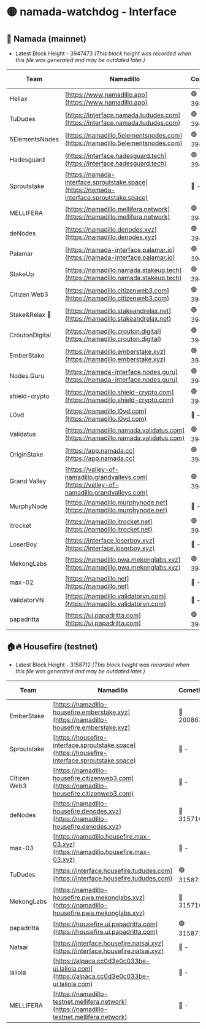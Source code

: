 # 🟡 namada-watchdog - Interface

## 🚀 Namada (mainnet)
- Latest Block Height - 3947473 *(This block height was recorded when this file was generated and may be outdated later.)*

| Team | Namadillo | CometBFT | Indexer | MASP Indexer |
|-|-|-|-|-|
| Heliax | [https://www.namadillo.app](https://www.namadillo.app) | 🟢 3947447 | 🟢 3947447 | 🟢 3947422 |
| TuDudes | [https://interface.namada.tududes.com](https://interface.namada.tududes.com) | 🟢 3947447 | 🟢 3947447 | 🟢 3947422 |
| 5ElementsNodes | [https://namadillo.5elementsnodes.com](https://namadillo.5elementsnodes.com) | 🟢 3947448 | 🟢 3947448 | 🟢 3947422 |
| Hadesguard | [https://interface.hadesguard.tech](https://interface.hadesguard.tech) | 🟢 3947448 | 🟢 3947448 | 🟢 3947422 |
| Sproutstake | [https://namada-interface.sproutstake.space](https://namada-interface.sproutstake.space) | 🔴 - | 🔴 3738134 | 🔴 - |
| MELLIFERA | [https://namadillo.mellifera.network](https://namadillo.mellifera.network) | 🟢 3947452 | 🟢 3947452 | 🔴 3765769 |
| deNodes | [https://namadillo.denodes.xyz](https://namadillo.denodes.xyz) | 🟢 3947452 | 🟢 3947452 | 🟢 3947422 |
| Palamar | [https://namada-interface.palamar.io](https://namada-interface.palamar.io) | 🟢 3947453 | 🟢 3947453 | 🟢 3947422 |
| StakeUp | [https://namadillo.namada.stakeup.tech](https://namadillo.namada.stakeup.tech) | 🟢 3947454 | 🟢 3947453 | 🟢 3947422 |
| Citizen Web3 | [https://namadillo.citizenweb3.com](https://namadillo.citizenweb3.com) | 🟢 3947454 | 🟢 3947454 | 🔴 3765769 |
| Stake&Relax 🦥 | [https://namadillo.stakeandrelax.net](https://namadillo.stakeandrelax.net) | 🟢 3947455 | 🟢 3947455 | 🔴 3765769 |
| CroutonDigital | [https://namadillo.crouton.digital](https://namadillo.crouton.digital) | 🟢 3947455 | 🟢 3947455 | 🟢 3947422 |
| EmberStake | [https://namadillo.emberstake.xyz](https://namadillo.emberstake.xyz) | 🟢 3947456 | 🟢 3947456 | 🟢 3947422 |
| Nodes.Guru | [https://namada-interface.nodes.guru](https://namada-interface.nodes.guru) | 🟢 3947456 | 🟢 3947456 | 🟢 3947422 |
| shield-crypto | [https://namadillo.shield-crypto.com](https://namadillo.shield-crypto.com) | 🟢 3947457 | 🟢 3947457 | 🟢 3947422 |
| L0vd | [https://namadillo.l0vd.com](https://namadillo.l0vd.com) | 🔴 - | 🔴 - | 🔴 - |
| Validatus | [https://namadillo.namada.validatus.com](https://namadillo.namada.validatus.com) | 🟢 3947460 | 🟢 3947460 | 🔴 3819812 |
| OriginStake | [https://app.namada.cc](https://app.namada.cc) | 🟢 3947460 | 🟢 3947460 | 🟢 3947422 |
| Grand Valley | [https://valley-of-namadillo.grandvalleys.com](https://valley-of-namadillo.grandvalleys.com) | 🟢 3947461 | 🟢 3947460 | 🟢 3947422 |
| MurphyNode | [https://namadillo.murphynode.net](https://namadillo.murphynode.net) | 🔴 - | 🔴 - | 🔴 - |
| itrocket | [https://namadillo.itrocket.net](https://namadillo.itrocket.net) | 🟢 3947463 | 🟢 3947463 | 🟢 3947422 |
| LoserBoy | [https://interface.loserboy.xyz](https://interface.loserboy.xyz) | 🔴 - | 🔴 - | 🔴 - |
| MekongLabs | [https://namadillo.pwa.mekonglabs.xyz](https://namadillo.pwa.mekonglabs.xyz) | 🟢 3947469 | 🟢 3947468 | 🟢 3947422 |
| max-02 | [https://namadillo.net](https://namadillo.net) | 🔴 - | 🔴 - | 🔴 - |
| ValidatorVN | [https://namadillo.validatorvn.com](https://namadillo.validatorvn.com) | 🔴 - | 🔴 - | 🔴 - |
| papadritta | [https://ui.papadritta.com](https://ui.papadritta.com) | 🟢 3947473 | 🟢 3947473 | 🟢 3947472 |

## 🏠🔥 Housefire (testnet)
- Latest Block Height - 3158712 *(This block height was recorded when this file was generated and may be outdated later.)*

| Team | Namadillo | CometBFT | Indexer | MASP Indexer |
|-|-|-|-|-|
| EmberStake | [https://namadillo-housefire.emberstake.xyz](https://namadillo-housefire.emberstake.xyz) | 🔴 2008636 | 🔴 - | 🔴 - |
| Sproutstake | [https://housefire-interface.sproutstake.space](https://housefire-interface.sproutstake.space) | 🔴 - | 🔴 - | 🔴 - |
| Citizen Web3 | [https://namadillo-housefire.citizenweb3.com](https://namadillo-housefire.citizenweb3.com) | 🔴 - | 🔴 - | 🔴 - |
| deNodes | [https://namadillo-housefire.denodes.xyz](https://namadillo-housefire.denodes.xyz) | 🔴 3157160 | 🔴 3157160 | 🔴 3157155 |
| max-03 | [https://namadillo.housefire.max-03.xyz](https://namadillo.housefire.max-03.xyz) | 🔴 - | 🔴 - | 🔴 - |
| TuDudes | [https://interface.housefire.tududes.com](https://interface.housefire.tududes.com) | 🟢 3158712 | 🟢 3158712 | 🟢 3158711 |
| MekongLabs | [https://namadillo-housefire.pwa.mekonglabs.xyz](https://namadillo-housefire.pwa.mekonglabs.xyz) | 🔴 3157160 | 🔴 3157160 | 🔴 3157155 |
| papadritta | [https://housefire.ui.papadritta.com](https://housefire.ui.papadritta.com) | 🟢 3158712 | 🟢 3158712 | 🟢 3158712 |
| Natsai | [https://interface.housefire.natsai.xyz](https://interface.housefire.natsai.xyz) | 🔴 - | 🔴 - | 🔴 - |
| laliola | [https://alpaca.cc0d3e0c033be-ui.laliola.com](https://alpaca.cc0d3e0c033be-ui.laliola.com) | 🔴 - | 🔴 - | 🔴 - |
| MELLIFERA | [https://namadillo-testnet.mellifera.network](https://namadillo-testnet.mellifera.network) | 🔴 - | 🔴 2778001 | 🔴 2607259 |

